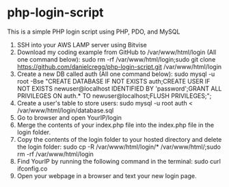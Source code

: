 # php-login-script
This is a simple PHP login script using PHP, PDO, and MySQL

1.	SSH into your AWS LAMP server using Bitvise 
2.	Download my coding example from GitHub to /var/www/html/login (All one command below): 
sudo rm -rf /var/www/html/login;sudo git clone https://github.com/danielcregg/php-login-script.git /var/www/html/login
3.	Create a new DB called auth (All one command below):
sudo mysql -u root -Bse "CREATE DATABASE IF NOT EXISTS auth;CREATE USER IF NOT EXISTS newuser@localhost IDENTIFIED BY 'password';GRANT ALL PRIVILEGES ON auth.* TO newuser@localhost;FLUSH PRIVILEGES;";
4.	Create a user's table to store users:
sudo mysql -u root auth < /var/www/html/login/database.sql
5.	Go to browser and open YourIP/login
6.	Merge the contents of your index.php file into the index.php file in the login folder.
7.	Copy the contents of the login folder to your hosted directory and delete the login folder: 
sudo cp -R /var/www/html/login/* /var/www/html/;sudo rm -rf /var/www/html/login
8.	Find YourIP by running the following command in the terminal: 
sudo curl ifconfig.co
9.	Open your webpage in a browser and text your new login page. 

